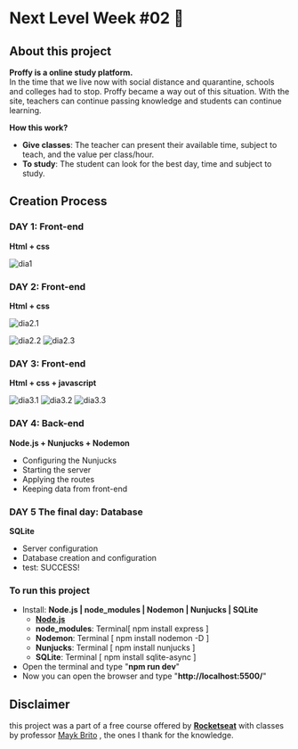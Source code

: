 # Next Level Week #02 :rocket:

## About this project
**Proffy is a online study platform.** <br>
In the time that we live now with social distance and quarantine, 
schools and colleges had to stop. Proffy became a way out of this situation. 
With the site, teachers can continue passing knowledge and students can continue learning. <br>

**How this work?** <br>
- **Give classes**: The teacher can present their available time, subject to teach, and the value per class/hour.
- **To study**:  The student can look for the best day, time and subject to study.


## Creation Process
### DAY 1: Front-end
**Html + css**

![dia1](https://user-images.githubusercontent.com/61895268/89354015-138e1480-d68e-11ea-9f37-12aaa06e3261.png) 

### DAY 2: Front-end
**Html + css**

![dia2.1](https://user-images.githubusercontent.com/61895268/89354016-1557d800-d68e-11ea-85b5-d6aa69beae2f.png) 

![dia2.2](https://user-images.githubusercontent.com/61895268/89450437-ec3c5380-d730-11ea-8153-df1460fef540.png)
![dia2.3](https://user-images.githubusercontent.com/61895268/89450449-f2323480-d730-11ea-894a-ae3cf1fabf62.png) 

### DAY 3: Front-end
**Html + css + javascript**

![dia3.1](https://user-images.githubusercontent.com/61895268/89449979-37a23200-d730-11ea-94c7-e55d454bcd14.png)
![dia3.2](https://user-images.githubusercontent.com/61895268/89449988-3a048c00-d730-11ea-852b-2fa6ed05b391.png) 
![dia3.3](https://user-images.githubusercontent.com/61895268/89450000-3b35b900-d730-11ea-8521-62ce1d4de30c.png) 

### DAY 4: Back-end
**Node.js + Nunjucks + Nodemon**

- Configuring the Nunjucks
- Starting the server
- Applying the routes
- Keeping data from front-end

### DAY 5 The final day: Database
**SQLite** 

- Server configuration
- Database creation and configuration
- test: SUCCESS!

### To run this project
- Install: **Node.js | node_modules | Nodemon | Nunjucks | SQLite**
  - [**Node.js**](https://nodejs.org/en/)
  - **node_modules**: Terminal[ npm install express ]
  - **Nodemon**: Terminal [ npm install nodemon -D ]
  - **Nunjucks**: Terminal [ npm install nunjucks ]
  - **SQLite**: Terminal [ npm install sqlite-async ]
- Open the terminal and type "**npm run dev**"
- Now you can open the browser and type "**http://localhost:5500/**"

## Disclaimer
this project was a part of a free course offered by [**Rocketseat**](https://rocketseat.com.br/)  with classes by professor [Mayk Brito](https://github.com/maykbrito) , the ones I thank for the knowledge.

